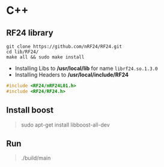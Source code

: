 # C++

## RF24 library

```shell
git clone https://github.com/nRF24/RF24.git
cd lib/RF24/
make all && sudo make install
```

- Installing Libs to **/usr/local/lib** for name `librf24.so.1.3.0`
- Installing Headers to **/usr/local/include/RF24**
``` c++
#include <RF24/nRF24L01.h>
#include <RF24/RF24.h>
```

## Install boost

> sudo apt-get install libboost-all-dev

## Run

> ./build/main

